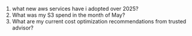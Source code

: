 1. what new aws services have i adopted over 2025?
2. What was my S3 spend in the month of May?
3. What are my current cost optimization recommendations from trusted advisor?